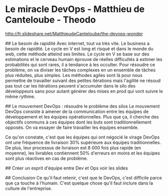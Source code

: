 # Le miracle DevOps - Matthieu de Canteloube - Theodo

http://fr.slideshare.net/MatthieudeCanteloube/the-devops-wonder

## Le besoin de rapidité
Avec internet, tout va très vite. Le business a besoin de rapidité. Le cycle en V est long et risqué et dans le monde du web, cette méthode atteind ses limites.
Le cycle en V se base sur des estimations et le cerveau humain éprouve de réelles difficultés à estimer les probabilités qui sont rares, il a tendance à les occulter.
Pour résoudre ce problème, on va diviser les tâches complexes en un ensemble de tâches plus réduites, plus simples.
Les méthodes agiles sont là pour nous permettre de travailler suivant des petites itérations mais l'agilité ne résoud pas tout car les itérations peuvent s'accumuler dans le silo des développeurs sans pour autant générer des mises en prod qui vont suivre le même rythme.

## Le mouvement DevOps : résoudre le problème des silos
Le mouvement DevOps consiste à amener de la communication entre les équipes de développement et les équipes opérationnelles. Plus que ça, il cherche des objectifs communs à ces équipes dont les buts sont traditionnellement opposés. On va essayer de faire travailler les équipes ensemble.

Ce qu'on constate, c'est que les équipes qui ont négocié le virage DevOps ont une fréquence de livraison 30% supérieure aux équipes traditionnelles. De plus, leur processus de livraison est 8 000 fois plus rapide (en moyenne), les livrables contiennent 50% d'erreurs en moins et les équipes sont plus réactives en cas de problème.

## Créer un esprit d'équipe entre Dev et Ops
voir les slides

## Conclusion 
Ce qu'il faut retenir, c'est que le DevOps, c'est difficile parce que ça touche à l'humain. C'est quelque chose qu'il faut inclure dans la culture de l'entreprise.
